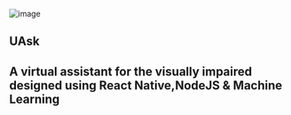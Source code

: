 ![image](https://user-images.githubusercontent.com/62239826/117533383-29a87700-b00a-11eb-9e77-0906b25e2dbf.png)


<h2>UAsk<h2>
A virtual assistant for the visually impaired designed using React Native,NodeJS & Machine Learning 
